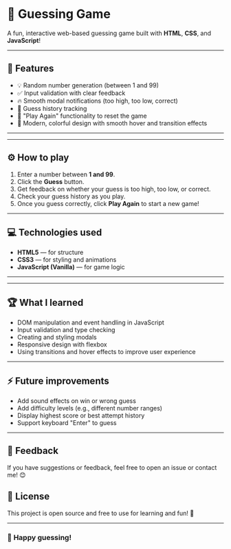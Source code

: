 # 🎲 Guessing Game

A fun, interactive web-based guessing game built with **HTML**, **CSS**, and **JavaScript**!

---

## 🚀 Features

- 💡 Random number generation (between 1 and 99)
- ✅ Input validation with clear feedback
- 🔥 Smooth modal notifications (too high, too low, correct)
- 📝 Guess history tracking
- 🔄 "Play Again" functionality to reset the game
- 🎨 Modern, colorful design with smooth hover and transition effects

---

---

## ⚙️ How to play

1. Enter a number between **1 and 99**.
2. Click the **Guess** button.
3. Get feedback on whether your guess is too high, too low, or correct.
4. Check your guess history as you play.
5. Once you guess correctly, click **Play Again** to start a new game!

---

## 💻 Technologies used

- **HTML5** — for structure
- **CSS3** — for styling and animations
- **JavaScript (Vanilla)** — for game logic

---

---

## 🏆 What I learned

- DOM manipulation and event handling in JavaScript
- Input validation and type checking
- Creating and styling modals
- Responsive design with flexbox
- Using transitions and hover effects to improve user experience

---

## ⚡ Future improvements

- Add sound effects on win or wrong guess
- Add difficulty levels (e.g., different number ranges)
- Display highest score or best attempt history
- Support keyboard "Enter" to guess

---

## 💬 Feedback

If you have suggestions or feedback, feel free to open an issue or contact me! 😊

## 📄 License

This project is open source and free to use for learning and fun! 🌈

---

### 🚀 **Happy guessing!**
